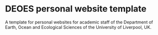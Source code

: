 # DEOES personal website template

A template for personal websites for academic staff of the Department of Earth, Ocean and Ecological Sciences of the University of Liverpool, UK.
